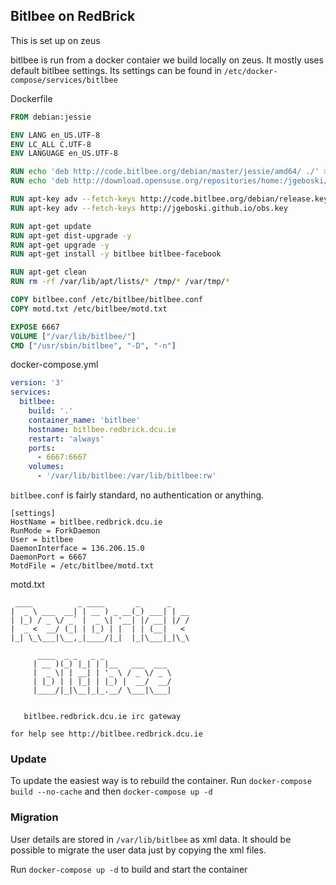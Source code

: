 ## Bitlbee on RedBrick

This is set up on zeus

bitlbee is run from a docker contaier we build locally on zeus. It mostly uses
default bitlbee settings. Its settings can be found in
`/etc/docker-compose/services/bitlbee`

Dockerfile

``` Dockerfile
FROM debian:jessie

ENV LANG en_US.UTF-8
ENV LC_ALL C.UTF-8
ENV LANGUAGE en_US.UTF-8

RUN echo 'deb http://code.bitlbee.org/debian/master/jessie/amd64/ ./' > /etc/apt/sources.list.d/bitlbee.list
RUN echo 'deb http://download.opensuse.org/repositories/home:/jgeboski/Debian_8.0 ./' > /etc/apt/sources.list.d/jgeboski.list

RUN apt-key adv --fetch-keys http://code.bitlbee.org/debian/release.key
RUN apt-key adv --fetch-keys http://jgeboski.github.io/obs.key

RUN apt-get update
RUN apt-get dist-upgrade -y
RUN apt-get upgrade -y
RUN apt-get install -y bitlbee bitlbee-facebook

RUN apt-get clean
RUN rm -rf /var/lib/apt/lists/* /tmp/* /var/tmp/*

COPY bitlbee.conf /etc/bitlbee/bitlbee.conf
COPY motd.txt /etc/bitlbee/motd.txt

EXPOSE 6667
VOLUME ["/var/lib/bitlbee/"]
CMD ["/usr/sbin/bitlbee", "-D", "-n"]
```

docker-compose.yml
```yaml
version: '3'
services:
  bitlbee:
    build: '.'
    container_name: 'bitlbee'
    hostname: bitlbee.redbrick.dcu.ie
    restart: 'always'
    ports:
      - 6667:6667
    volumes:
      - '/var/lib/bitlbee:/var/lib/bitlbee:rw'
```

`bitlbee.conf` is fairly standard, no authentication or anything.

``` text
[settings]
HostName = bitlbee.redbrick.dcu.ie
RunMode = ForkDaemon
User = bitlbee
DaemonInterface = 136.206.15.0
DaemonPort = 6667
MotdFile = /etc/bitlbee/motd.txt
```
motd.txt
``` text
 ____          _ ____       _      _
|  _ \ ___  __| | __ ) _ __(_) ___| | __
| |_) / _ \/ _` |  _ \| '__| |/ __| |/ /
|  _ <  __/ (_| | |_) | |  | | (__|   <
|_| \_\___|\__,_|____/|_|  |_|\___|_|\_\

      ____  _ _   _ _
     | __ )(_) |_| | |__   ___  ___
     |  _ \| | __| | '_ \ / _ \/ _ \
     | |_) | | |_| | |_) |  __/  __/
     |____/|_|\__|_|_.__/ \___|\___|


   bitlbee.redbrick.dcu.ie irc gateway

for help see http://bitlbee.redbrick.dcu.ie
```

### Update

To update the easiest way is to rebuild the container. Run `docker-compose
build --no-cache` and then `docker-compose up -d`

### Migration

User details are stored in `/var/lib/bitlbee` as xml data. It should be possible
to migrate the user data just by copying the xml files.

Run `docker-compose up -d` to build and start the container
